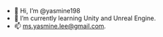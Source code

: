 - 👋 Hi, I’m @yasmine198
- 🌱 I’m currently learning Unity and Unreal Engine.
- 📫 ms.yasmine.lee@gmail.com.

<!---
yasmine198/yasmine198 is a ✨ special ✨ repository because its `README.md` (this file) appears on your GitHub profile.
You can click the Preview link to take a look at your changes.
--->
